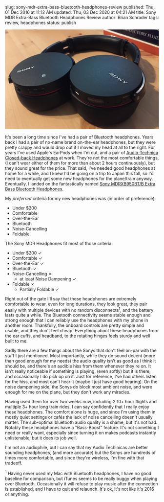 slug: sony-mdr-extra-bass-bluetooth-headphones-review
published: Thu, 01 Dec 2016 at 11:12 AM
updated: Thu, 03 Dec 2020 at 04:21 AM
title: Sony MDR Extra-Bass Bluetooth Headphones Review
author: Brian Schrader
tags: review, headphones
status: publish

<img class="image-center" src="../../images/blog/mdr-bt-headphones.jpg">

It's been a long time since I've had a pair of Bluetooth headphones. Years back I had a pair of no-name brand on-the-ear headphones, but they were pretty crappy and would drop out if I moved my head at all to the right. For years I've used Apple's EarPods when I'm out, and a pair of [Audio-Technica Closed-back Headphones][at] at work. They're not the most comfortable things, (I can't wear either of them for more than about 2 hours continuously), but they sound great for the price. That said, I've needed good headphones at home for a while, and I knew I'd be going on a trip to Japan this fall, so I'd need to eventually get some new headphones for the plane/train anyway. Eventually, I landed on the fantastically named [Sony MDRXB950BT/B Extra Bass Bluetooth Headphones][amazon].

My *preferred* criteria for my new headphones was (in order of preference):

- Under $200
- Comfortable
- Over-the-Ear
- Bluetooth
- Noise-Cancelling
- Foldable

The Sony MDR Headphones fit most of those criteria:

- Under $200 &#10003;
- Comfortable &#10003;
- Over-the-Ear &#10003;
- Bluetooth &#10003;
- Noise-Cancelling &#x2717;
    - at least Noise Dampening &#10003;
- Foldable &#x2717;
    - Partially Foldable &#10003;


Right out of the gate I'll say that these headphones are extremely comfortable to wear, even for long durations, they look great, they pair easily with multiple devices with no random disconnects<sup>1</sup>, and the battery lasts quite a while. The Bluetooth connectivity seems stable enough and strong enough that I can reliably use the headphones with my phone in another room. Thankfully, the onboard controls are pretty simple and usable, and they don't feel cheap. Everything about these headphones from the ear cuffs, and headband, to the rotating hinges feels sturdy and well built to me.

Sadly there are a few things about the Sonys that don't feel on-par with the stuff I just mentioned. Most importantly, while they do sound decent (more than good enough for my needs) the audio quality isn't as good as I think it should be, and there's an audible hiss from them whenever they're on. It isn't really noticeable if something is playing, (even softly) but it is there, and occasionally I do pick up on it. Just for reference, I've had others listen for the hiss, and most can't hear it (maybe I just have good hearing). On the noise dampening side, the Sonys do block most ambient noise, and were enough for me on the plane, but they don't work any miracles.

Having used them for over two weeks now, including 2 10+ hour flights and multiple 3+ hour long train rides, I can say confidently that I really enjoy these headphones. The comfort alone is huge, and since I'm using them in mostly quiet settings or cafés the lack of noise cancelling doesn't usually matter. The sub-optimal bluetooth audio quality is a shame, but it's not bad. Notably these headphones have a "Bass-Boost" feature. It's not something I need or really want, especially since turning it on makes podcasts instantly unlistenable, but it does its job well.

I'm not an audiophile, but I can say that my Audio Techinicas are better sounding headphones, (and more accurate) but the Sonys are hundreds of times more comfortable, and since they're wireless, I'm fine with that tradeoff.

[old-headphones]: dasda
[at]: https://www.amazon.com/gp/product/B00007E7C8/ref=oh_aui_detailpage_o05_s00?ie=UTF8&psc=1
[amazon]: https://www.amazon.com/gp/product/B00MCHE38O/ref=as_li_tl?ie=UTF8&tag=sonicrocketma-20&camp=1789&creative=9325&linkCode=as2&creativeASIN=B00MCHE38O&linkId=7fea20adb66b275c9ae47aab73f98901

<div class="footnote">
<sup>1</sup> Having never used my Mac with Bluetooth headphones, I have no good baseline for comparison, but iTunes seems to be really buggy when playing over Bluetooth. Occasionally it will refuse to play music after the connection is established, and I have to quit and relaunch. It's ok, it's not like it's 2016 or anything.
</div>




